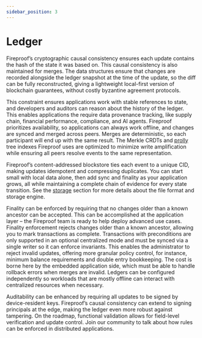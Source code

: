 ```yaml
---
sidebar_position: 3
---
```

# Ledger

Fireproof’s cryptographic causal consistency ensures each update contains the hash of the state it was based on. This causal consistency is also maintained for merges. The data structures ensure that changes are recorded alongside the ledger snapshot at the time of the update, so the diff can be fully reconstructed, giving a lightweight local-first version of blockchain guarantees, without costly byzantine agreement protocols.

This constraint ensures applications work with stable references to state, and developers and auditors can reason about the history of the ledger. This enables applications the require data provenance tracking, like supply chain, financial performance, compliance, and AI agents. Fireproof prioritizes availability, so applications can always work offline, and changes are synced and merged across peers. Merges are deterministic, so each participant will end up with the same result. The Merkle CRDTs and [prolly](https://0fps.net/2020/12/19/peer-to-peer-ordered-search-indexes/) tree indexes Fireproof uses are optimized to minimize write amplification while ensuring all peers resolve events to the same representation.

Fireproof’s content-addressed blockstore ties each event to a unique CID, making updates idempotent and compressing duplicates. You can start small with local data alone, then add sync and finality as your application grows, all while maintaining a complete chain of evidence for every state transition. See the [storage](/docs/architecture/storage) section for more details about the file format and storage engine.

Finality can be enforced by requiring that no changes older than a known ancestor can be accepted. This can be accomplished at the application layer – the Fireproof team is ready to help deploy advanced use cases. Finality enforcement rejects changes older than a known ancestor, allowing you to mark transactions as complete. Transactions with preconditions are only supported in an optional centralized mode and must be synced via a single writer so it can enforce invariants. This enables the administrator to reject invalid updates, offering more granular policy control, for instance, minimum balance requirements and double entry bookkeeping. The cost is borne here by the embedded application side, which must be able to handle rollback errors when merges are invalid. Ledgers can be configured independently so workloads that are mostly offline can interact with centralized resources when necessary.

Auditability can be enhanced by requiring all updates to be signed by device-resident keys. Fireproof’s causal consistency can extend to signing principals at the edge, making the ledger even more robust against tampering. On the roadmap, functional validation allows for field-level verification and update control. Join our community to talk about how rules can be enforced in distributed applications. 
